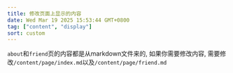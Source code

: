 ```yaml
---
title: 修改页面上显示的内容
date: Wed Mar 19 2025 15:53:44 GMT+0800
tag: ["content", "display"]
sort: custom
---
```


`about`和`friend`页的内容都是从markdown文件来的, 如果你需要修改内容, 需要修改`/content/page/index.md`以及`/content/page/friend.md`
